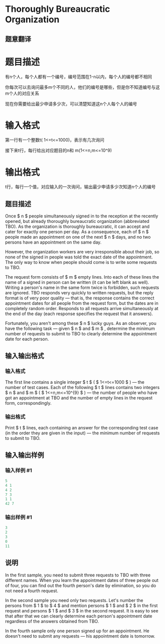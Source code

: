 # Thoroughly Bureaucratic Organization

## 题意翻译

# 题目描述

有n个人，每个人都有一个编号，编号范围在1-n以内，每个人的编号都不相同

你每次可以去询问最多m个不同的人，他们的编号是哪些，但是你不知道编号与这m个人的对应关系

现在你需要给出最少申请多少次，可以清楚知道这n个人每个人的编号

# 输入格式

第一行有一个整数t( 1<=t<=1000)，表示有几次询问

接下来t行，每行给出对应题目的n和 m(1<=n,m<=10^9)

# 输出格式

t行，每行一个值，对应输入的一次询问，输出最少申请多少次知道n个人的编号

## 题目描述

Once $ n $ people simultaneously signed in to the reception at the recently opened, but already thoroughly bureaucratic organization (abbreviated TBO). As the organization is thoroughly bureaucratic, it can accept and cater for exactly one person per day. As a consequence, each of $ n $ people made an appointment on one of the next $ n $ days, and no two persons have an appointment on the same day.

However, the organization workers are very irresponsible about their job, so none of the signed in people was told the exact date of the appointment. The only way to know when people should come is to write some requests to TBO.

The request form consists of $ m $ empty lines. Into each of these lines the name of a signed in person can be written (it can be left blank as well). Writing a person's name in the same form twice is forbidden, such requests are ignored. TBO responds very quickly to written requests, but the reply format is of very poor quality — that is, the response contains the correct appointment dates for all people from the request form, but the dates are in completely random order. Responds to all requests arrive simultaneously at the end of the day (each response specifies the request that it answers).

Fortunately, you aren't among these $ n $ lucky guys. As an observer, you have the following task — given $ n $ and $ m $ , determine the minimum number of requests to submit to TBO to clearly determine the appointment date for each person.

## 输入输出格式

### 输入格式

The first line contains a single integer $ t $ ( $ 1<=t<=1000 $ ) — the number of test cases. Each of the following $ t $ lines contains two integers $ n $ and $ m $ ( $ 1<=n,m<=10^{9} $ ) — the number of people who have got an appointment at TBO and the number of empty lines in the request form, correspondingly.

### 输出格式

Print $ t $ lines, each containing an answer for the corresponding test case (in the order they are given in the input) — the minimum number of requests to submit to TBO.

## 输入输出样例

### 输入样例 #1

```cpp
5
4 1
4 2
7 3
1 1
42 7

```
### 输出样例 #1

```cpp
3
2
3
0
11

```
## 说明

In the first sample, you need to submit three requests to TBO with three different names. When you learn the appointment dates of three people out of four, you can find out the fourth person's date by elimination, so you do not need a fourth request.

In the second sample you need only two requests. Let's number the persons from $ 1 $ to $ 4 $ and mention persons $ 1 $ and $ 2 $ in the first request and persons $ 1 $ and $ 3 $ in the second request. It is easy to see that after that we can clearly determine each person's appointment date regardless of the answers obtained from TBO.

In the fourth sample only one person signed up for an appointment. He doesn't need to submit any requests — his appointment date is tomorrow.

